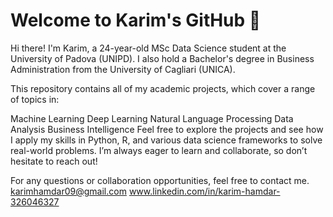 # Welcome to Karim's GitHub 👋

Hi there! I'm Karim, a 24-year-old MSc Data Science student at the University of Padova (UNIPD). I also hold a Bachelor's degree in Business Administration from the University of Cagliari (UNICA).

This repository contains all of my academic projects, which cover a range of topics in:

Machine Learning
Deep Learning
Natural Language Processing
Data Analysis
Business Intelligence
Feel free to explore the projects and see how I apply my skills in Python, R, and various data science frameworks to solve real-world problems. I’m always eager to learn and collaborate, so don’t hesitate to reach out!

For any questions or collaboration opportunities, feel free to contact me.
karimhamdar09@gmail.com
www.linkedin.com/in/karim-hamdar-326046327
